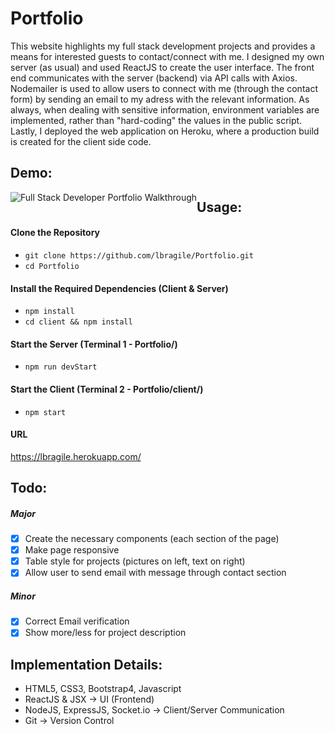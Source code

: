 # Portfolio

This website highlights my full stack development projects and provides a means for interested guests to contact/connect with me. I designed my own server (as usual) and used ReactJS to create the user interface. The front end communicates with the server (backend) via API calls with Axios. Nodemailer is used to allow users to connect with me (through the contact form) by sending an email to my adress with the relevant information. As always, when dealing with sensitive information, environment variables are implemented, rather than "hard-coding" the values in the public script. Lastly, I deployed the web application on Heroku, where a production build is created for the client side code.

## Demo:

<img src="./client/public/images/portfolio.gif" alt="Full Stack Developer Portfolio Walkthrough" style="float: left; zoom:100%;" />

## Usage:

#### Clone the Repository

- `git clone https://github.com/lbragile/Portfolio.git`
- `cd Portfolio`

#### Install the Required Dependencies (Client & Server)

- `npm install`
- `cd client && npm install`

#### Start the Server (Terminal 1 - Portfolio/)

- `npm run devStart`

#### Start the Client (Terminal 2 - Portfolio/client/)

- `npm start`

#### URL

https://lbragile.herokuapp.com/

## Todo:

##### Major

- [x] Create the necessary components (each section of the page)
- [x] Make page responsive
- [x] Table style for projects (pictures on left, text on right)
- [x] Allow user to send email with message through contact section

##### Minor

- [x] Correct Email verification
- [x] Show more/less for project description

## Implementation Details:

- HTML5, CSS3, Bootstrap4, Javascript
- ReactJS & JSX → UI (Frontend)
- NodeJS, ExpressJS, Socket.io → Client/Server Communication
- Git → Version Control
